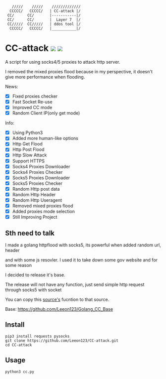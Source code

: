        /////    /////    /////////////
      CCCCC/   CCCCC/   | CC-attack |/
     CC/      CC/       |-----------|/ 
     CC/      CC/       |  Layer 7  |/ 
     CC/////  CC/////   | ddos tool |/ 
      CCCCC/   CCCCC/   |___________|/

# CC-attack ![](https://img.shields.io/badge/Version-3.1.1-brightgreen.svg) ![](https://img.shields.io/badge/license-MIT-blue.svg)
 A script for using socks4/5 proxies to attack http server.
 
 I removed the mixed proxies flood because in my perspective, it doesn't give more performance when flooding.
 
 News:
- [x] Fixed proxies checker 
- [x] Fast Socket Re-use 
- [x] Improved CC mode
- [x] Random Client IP(only get mode)
 
 Info:
- [x] Using Python3
- [x] Added more human-like options
- [x] Http Get  Flood
- [x] Http Post Flood
- [x] Http Slow Attack
- [x] Support HTTPS
- [x] Socks4 Proxies Downloader
- [x] Socks4 Proxies Checker
- [x] Socks5 Proxies Downloader
- [x] Socks5 Proxies Checker
- [x] Random Http post data
- [x] Random Http Header
- [x] Random Http Useragent
- [x] Removed mixed proxies flood
- [x] Added proxies mode selection
- [x] Still Improving Project
## Sth need to talk

I made a golang httpflood with socks5, its powerful when added random url, header

and with some js resovler. I used it to take down some gov website and for some reason

I decided to release it's base.

The release will not have any function, just send simple http request through socks5 with socket

You can copy this [source's](https://github.com/Leeon123/golang-httpflood) fucntion to that source.

Base: https://github.com/Leeon123/Golang_CC_Base
## Install

    pip3 install requests pysocks
    git clone https://github.com/Leeon123/CC-attack.git
    cd CC-attack

## Usage

    python3 cc.py
